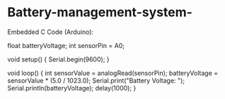 # Battery-management-system-
Embedded C Code (Arduino):

float batteryVoltage;
int sensorPin = A0;

void setup() {
  Serial.begin(9600);
}

void loop() {
  int sensorValue = analogRead(sensorPin);
  batteryVoltage = sensorValue * (5.0 / 1023.0);
  Serial.print("Battery Voltage: ");
  Serial.println(batteryVoltage);
  delay(1000);
}
